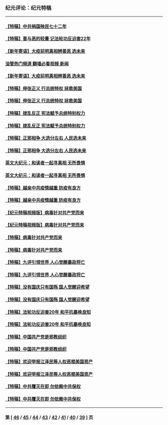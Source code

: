### 纪元评论：纪元特稿
---
#### [【特稿】中共祸国殃民七十二年](../../pages/nsc424/n13272607.md?10310330) 
#### [【特稿】善与恶的较量 记法轮功反迫害22年](../../pages/nsc424/n13086597.md?10310330) 
#### [【新年寄语】大疫前明真相辨善恶 选未来](../../pages/nsc424/n12660855.md?10310330) 
#### [油管热门频道 翻墙必看视频 新闻](ok?10310330)
#### [【新年寄语】大疫前明真相辨善恶 选未来](../../pages/nsc424/n12660855.md?10310330) 
#### [【特稿】伸张正义 行总统特权 拯救美国](../../pages/nsc424/n12616806.md?10310330) 
#### [【特稿】伸张正义 行总统特权 拯救美国](../../pages/nsc424/n12616806.md?10310330) 
#### [【特稿】拨乱反正 宪法赋予总统特别权力](../../pages/nsc424/n12598306.md?10310330) 
#### [【特稿】拨乱反正 宪法赋予总统特别权力](../../pages/nsc424/n12598306.md?10310330) 
#### [【特稿】正邪相争 大选分左右 人民选未来](../../pages/nsc424/n12545208.md?10310330) 
#### [【特稿】正邪相争 大选分左右 人民选未来](../../pages/nsc424/n12545208.md?10310330) 
#### [英文大纪元：和读者一起寻真相 无所畏惧](../../pages/nsc424/n12542027.md?10310330) 
#### [英文大纪元：和读者一起寻真相 无所畏惧](../../pages/nsc424/n12542027.md?10310330) 
#### [【特稿】越亲中共疫情越重 防疫有良方](../../pages/nsc424/n12042989.md?10310330) 
#### [【特稿】越亲中共疫情越重 防疫有良方](../../pages/nsc424/n12042989.md?10310330) 
#### [【纪元特稿视频版】病毒针对共产党而来](../../pages/nsc424/n11977328.md?10310330) 
#### [【纪元特稿视频版】病毒针对共产党而来](../../pages/nsc424/n11977328.md?10310330) 
#### [【特稿】病毒针对共产党而来](../../pages/nsc424/n11928818.md?10310330) 
#### [【特稿】病毒针对共产党而来](../../pages/nsc424/n11928818.md?10310330) 
#### [【特稿】九评引领世界 人心觉醒暴政将亡](../../pages/nsc424/n11660496.md?10310330) 
#### [【特稿】九评引领世界 人心觉醒暴政将亡](../../pages/nsc424/n11660496.md?10310330) 
#### [【特稿】没有国庆只有国殇 国人觉醒迎希望](../../pages/nsc424/n11549354.md?10310330) 
#### [【特稿】没有国庆只有国殇 国人觉醒迎希望](../../pages/nsc424/n11549354.md?10310330) 
#### [【特稿】法轮功反迫害20年 和平抗暴唤良知](../../pages/nsc424/n11389135.md?10310330) 
#### [【特稿】法轮功反迫害20年 和平抗暴唤良知](../../pages/nsc424/n11389135.md?10310330) 
#### [【特稿】中国共产党是邪教组织](../../pages/nsc424/n11355551.md?10310330) 
#### [【特稿】中国共产党是邪教组织](../../pages/nsc424/n11355551.md?10310330) 
#### [【特稿】欢迎举报江泽民等人权恶棍美国资产](../../pages/nsc424/n11303040.md?10310330) 
#### [【特稿】欢迎举报江泽民等人权恶棍美国资产](../../pages/nsc424/n11303040.md?10310330) 
#### [【特稿】中共覆灭在即 勿依赖中共保权](../../pages/nsc424/n11278510.md?10310330) 
#### [【特稿】中共覆灭在即 勿依赖中共保权](../../pages/nsc424/n11278510.md?10310330) 

---
#### 第 [ [46](./46.md?10310330) / [45](./45.md?10310330) / [44](./44.md?10310330) / [43](./43.md?10310330) / [42](./42.md?10310330) / [41](./41.md?10310330) / [40](./40.md?10310330) / [39](./39.md?10310330) ] 页
